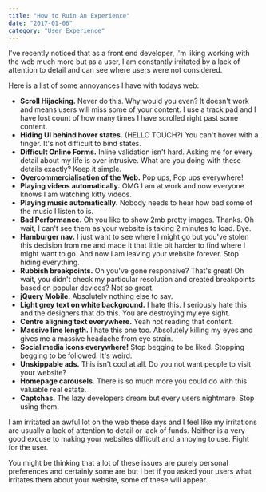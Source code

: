 ```yaml
---
title: "How to Ruin An Experience"
date: "2017-01-06"
category: "User Experience"
---
```


I've recently noticed that as a front end developer, i'm liking working with the web much more but as a user, I am constantly irritated by a lack of attention to detail and can see where users were not considered.

Here is a list of some annoyances I have with todays web:

* **Scroll Hijacking.** Never do this. Why would you even? It doesn't work and means users will miss some of your content. I use a track pad and I have lost count of how many times I have scrolled right past some content.
* **Hiding UI behind hover states.** (HELLO TOUCH?) You can't hover with a finger. It's not difficult to bind states.
* **Difficult Online Forms.** Inline validation isn't hard. Asking me for every detail about my life is over intrusive. What are you doing with these details exactly? Keep it simple.
* **Overcommercialisation of the Web.** Pop ups, Pop ups everywhere!
* **Playing videos automatically.** OMG I am at work and now everyone knows I am watching kitty videos.
* **Playing music automatically.** Nobody needs to hear how bad some of the music I listen to is.
* **Bad Performance.** Oh you like to show 2mb pretty images. Thanks. Oh wait, I can't see them as your website is taking 2 minutes to load. Bye.
* **Hamburger nav.** I just want to see where I might go but you've stolen this decision from me and made it that little bit harder to find where I might want to go. And now I am leaving your website forever. Stop hiding everything.
* **Rubbish breakpoints.** Oh you've gone responsive? That's great! Oh wait, you didn't check my particular resolution and created breakpoints based on popular devices? Not so great.
* **jQuery Mobile.** Absolutely nothing else to say.
* **Light grey text on white background.** I hate this. I seriously hate this and the designers that do this. You are destroying my eye sight.
* **Centre aligning text everywhere.** Yeah not reading that content.
* **Massive line length.** I hate this one too. Absolutely killing my eyes and gives me a massive headache from eye strain.
* **Social media icons everywhere!** Stop begging to be liked. Stopping begging to be followed. It's weird. 
* **Unskippable ads.** This isn't cool at all. Do you not want people to visit your website?
* **Homepage carousels.** There is so much more you could do with this valuable real estate. 
* **Captchas.** The lazy developers dream but every users nightmare. Stop using them. 

I am irritated an awful lot on the web these days and I feel like my irritations are usually a lack of attention to detail or lack of funds. Neither is a very good excuse to making your websites difficult and annoying to use. Fight for the user.

You might be thinking that a lot of these issues are purely personal preferences and certainly some are but I bet if you asked your users what irritates them about your website, some of these will appear.

